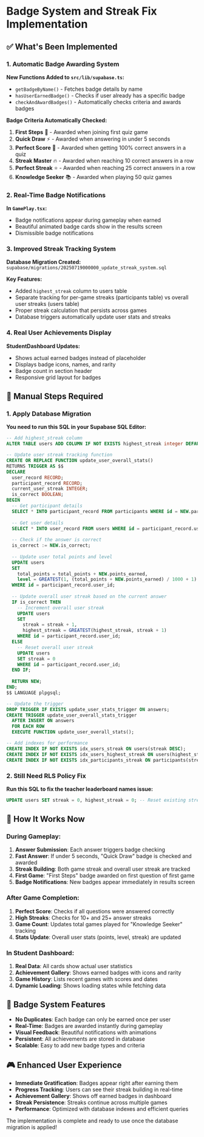 # Badge System and Streak Fix Implementation

## ✅ What's Been Implemented

### 1. Automatic Badge Awarding System

**New Functions Added to `src/lib/supabase.ts`:**

- `getBadgeByName()` - Fetches badge details by name
- `hasUserEarnedBadge()` - Checks if user already has a specific badge
- `checkAndAwardBadges()` - Automatically checks criteria and awards badges

**Badge Criteria Automatically Checked:**

1. **First Steps** 🎯 - Awarded when joining first quiz game
2. **Quick Draw** ⚡ - Awarded when answering in under 5 seconds
3. **Perfect Score** 💯 - Awarded when getting 100% correct answers in a quiz
4. **Streak Master** 🔥 - Awarded when reaching 10 correct answers in a row
5. **Perfect Streak** ⭐ - Awarded when reaching 25 correct answers in a row
6. **Knowledge Seeker** 📚 - Awarded when playing 50 quiz games

### 2. Real-Time Badge Notifications

**In `GamePlay.tsx`:**
- Badge notifications appear during gameplay when earned
- Beautiful animated badge cards show in the results screen
- Dismissible badge notifications

### 3. Improved Streak Tracking System

**Database Migration Created:** `supabase/migrations/20250719000000_update_streak_system.sql`

**Key Features:**
- Added `highest_streak` column to users table
- Separate tracking for per-game streaks (participants table) vs overall user streaks (users table)
- Proper streak calculation that persists across games
- Database triggers automatically update user stats and streaks

### 4. Real User Achievements Display

**StudentDashboard Updates:**
- Shows actual earned badges instead of placeholder
- Displays badge icons, names, and rarity
- Badge count in section header
- Responsive grid layout for badges

## 🔧 Manual Steps Required

### 1. Apply Database Migration

**You need to run this SQL in your Supabase SQL Editor:**

```sql
-- Add highest_streak column
ALTER TABLE users ADD COLUMN IF NOT EXISTS highest_streak integer DEFAULT 0;

-- Update user streak tracking function
CREATE OR REPLACE FUNCTION update_user_overall_stats()
RETURNS TRIGGER AS $$
DECLARE
  user_record RECORD;
  participant_record RECORD;
  current_user_streak INTEGER;
  is_correct BOOLEAN;
BEGIN
  -- Get participant details
  SELECT * INTO participant_record FROM participants WHERE id = NEW.participant_id;
  
  -- Get user details
  SELECT * INTO user_record FROM users WHERE id = participant_record.user_id;
  
  -- Check if the answer is correct
  is_correct := NEW.is_correct;
  
  -- Update user total points and level
  UPDATE users 
  SET 
    total_points = total_points + NEW.points_earned,
    level = GREATEST(1, (total_points + NEW.points_earned) / 1000 + 1)
  WHERE id = participant_record.user_id;
  
  -- Update overall user streak based on the current answer
  IF is_correct THEN
    -- Increment overall user streak
    UPDATE users 
    SET 
      streak = streak + 1,
      highest_streak = GREATEST(highest_streak, streak + 1)
    WHERE id = participant_record.user_id;
  ELSE
    -- Reset overall user streak
    UPDATE users 
    SET streak = 0
    WHERE id = participant_record.user_id;
  END IF;
  
  RETURN NEW;
END;
$$ LANGUAGE plpgsql;

-- Update the trigger
DROP TRIGGER IF EXISTS update_user_stats_trigger ON answers;
CREATE TRIGGER update_user_overall_stats_trigger
  AFTER INSERT ON answers
  FOR EACH ROW
  EXECUTE FUNCTION update_user_overall_stats();

-- Add indexes for performance
CREATE INDEX IF NOT EXISTS idx_users_streak ON users(streak DESC);
CREATE INDEX IF NOT EXISTS idx_users_highest_streak ON users(highest_streak DESC);
CREATE INDEX IF NOT EXISTS idx_participants_streak ON participants(streak DESC);
```

### 2. Still Need RLS Policy Fix

**Run this SQL to fix the teacher leaderboard names issue:**

```sql
UPDATE users SET streak = 0, highest_streak = 0; -- Reset existing streaks to start fresh
```

## 🎯 How It Works Now

### During Gameplay:
1. **Answer Submission**: Each answer triggers badge checking
2. **Fast Answer**: If under 5 seconds, "Quick Draw" badge is checked and awarded
3. **Streak Building**: Both game streak and overall user streak are tracked
4. **First Game**: "First Steps" badge awarded on first question of first game
5. **Badge Notifications**: New badges appear immediately in results screen

### After Game Completion:
1. **Perfect Score**: Checks if all questions were answered correctly
2. **High Streaks**: Checks for 10+ and 25+ answer streaks
3. **Game Count**: Updates total games played for "Knowledge Seeker" tracking
4. **Stats Update**: Overall user stats (points, level, streak) are updated

### In Student Dashboard:
1. **Real Data**: All cards show actual user statistics
2. **Achievement Gallery**: Shows earned badges with icons and rarity
3. **Game History**: Lists recent games with scores and dates
4. **Dynamic Loading**: Shows loading states while fetching data

## 🚀 Badge System Features

- **No Duplicates**: Each badge can only be earned once per user
- **Real-Time**: Badges are awarded instantly during gameplay
- **Visual Feedback**: Beautiful notifications with animations
- **Persistent**: All achievements are stored in database
- **Scalable**: Easy to add new badge types and criteria

## 🎮 Enhanced User Experience

- **Immediate Gratification**: Badges appear right after earning them
- **Progress Tracking**: Users can see their streak building in real-time
- **Achievement Gallery**: Shows off earned badges in dashboard
- **Streak Persistence**: Streaks continue across multiple games
- **Performance**: Optimized with database indexes and efficient queries

The implementation is complete and ready to use once the database migration is applied!
